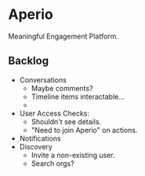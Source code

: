 # Aperio

Meaningful Engagement Platform.

## Backlog

* Conversations
  * Maybe comments?
  * Timeline items interactable...
  * 
* User Access Checks:
  * Shouldn't see details.
  * "Need to join Aperio" on actions.
* Notifications
* Discovery
  * Invite a non-existing user.
  * Search orgs?
